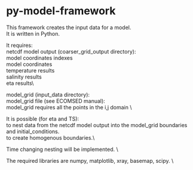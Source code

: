 # py-model-framework 
This framework creates the input data for a model.\
It is written in Python.

It requires:\
  netcdf model output (coarser\_grid\_output directory):\
    model coordinates indexes\
    model coordinates\
    temperature results\
    salinity results\
    eta results\

  model\_grid (input\_data directory):\
    model\_grid file (see ECOMSED manual):\
      model_grid requires all the points in the i,j domain \

It is possible (for eta and TS):\
  to nest data from the netcdf model output into the model\_grid boundaries and initial\_conditions.\
  to create homogenous boundaries.\

Time changing nesting will be implemented. \

The required libraries are numpy, matplotlib, xray, basemap, scipy. \


